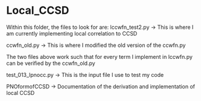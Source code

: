 # Local_CCSD
Within this folder, the files to look for are:
lccwfn_test2.py -> This is where I am currently implementing local correlation to CCSD
             
ccwfn_old.py -> This is where I modified the old version of the ccwfn.py
          
The two files above work such that for every term I implement in lccwfn.py can be verified by the ccwfn_old.py 

test_013_lpnocc.py -> This is the input file I use to test my code 

PNOformofCCSD -> Documentation of the derivation and implementation of local CCSD
